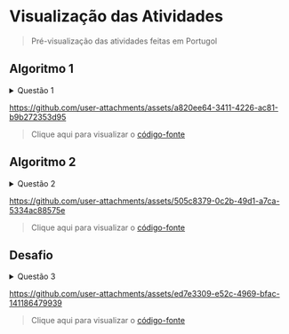 # Visualização das Atividades
> Pré-visualização das atividades feitas em Portugol

## Algoritmo 1

<details>
  <summary>Questão 1</summary>
  <br>
  
  Desenvolva um sistema onde possamos informar os descontos para os clientes de acordo com as condições abaixo:<br>
  - **Até 100, não tem desconto**<br>
  - **Menor que 250, desconto de 5%**<br>
  - **Maior ou igual a 500, desconto de 10%**
</details>

https://github.com/user-attachments/assets/a820ee64-3411-4226-ac81-b9b272353d95

> Clique aqui para visualizar o [código-fonte](./3-Tomada_de_Decisao/Algoritmo1.por)

## Algoritmo 2

<details>
  <summary>Questão 2</summary>
  <br>
  
  Neste exercício, o usuário é solicitado a inserir sua idade.<br>
  - O programa verifica se a **idade é menor que 18 anos** ou **maior ou igual a 65 anos.**<br>
  - Se **uma das condições for verdadeira**, o programa imprime `"Você tem direito a desconto no ingresso."`.<br>
  - **Caso contrário**, imprime `"Você não tem direito a desconto no ingresso.`"
</details>

https://github.com/user-attachments/assets/505c8379-0c2b-49d1-a7ca-5334ac88575e

> Clique aqui para visualizar o [código-fonte](./3-Tomada_de_Decisao/Algoritmo2.por)

## Desafio

<details>
  <summary>Questão 3</summary>
  <br>

  Construa um algoritmo em Portugol para receber do teclado a sigla do estado de uma pessoa e imprimir por extenso as frases
como nos exemplos abaixo:<br>
- **`RJ - Você é Carioca`**<br>
- **`SP - Você é Paulista`**<br>
- **`PE - Você é Pernambucano`**<br>
- **`MG - Você é Mineiro`**
</details>

https://github.com/user-attachments/assets/ed7e3309-e52c-4969-bfac-141186479939

> Clique aqui para visualizar o [código-fonte](./3-Tomada_de_Decisao/Desafio.por)
